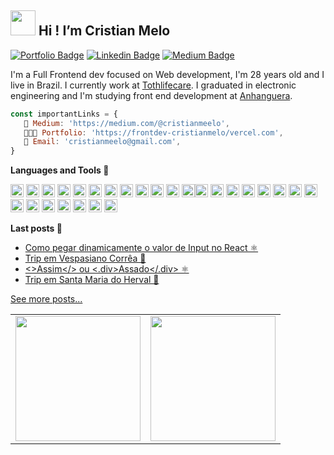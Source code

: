 ## <img height="40" width="40" src="https://media.giphy.com/media/IRFQYGCokErS0/giphy.gif"/> Hi ! I’m Cristian Melo

[![Portfolio Badge](https://img.shields.io/badge/Website-frontend--cristianmeelo-lightgrey)](https://frontdev-cristianmelo.vercel.app/) [![Linkedin Badge](https://img.shields.io/badge/-LinkedIn-blue?style=flat-square&logo=Linkedin&logoColor=white&link=https://www.linkedin.com/in/cristianmeelo/)](https://www.linkedin.com/in/cristian-melo/) [![Medium Badge](https://img.shields.io/badge/-Medium-292929?style=flat-square&labelColor=292929&logo=Medium&link=https://medium.com/@cristianmeelo/)](https://medium.com/@cristianmeelo/)

I'm a Full Frontend dev focused on Web development, I'm 28 years old and I live in Brazil. I currently work at <a href="https://tothlifecare.com.br/">Tothlifecare</a>. I graduated in electronic engineering and I'm studying front end development at <a href="https://www.anhanguera.com/?utm_source=google&utm_medium=cpc&utm_campaign=AEDU::L3::PerformanceMax::CursosLTV::TargetROAS::PIM&gclid=CjwKCAjwrJ-hBhB7EiwAuyBVXc-oqkeLvw3vq5DQp5ycN2NIW41E4ySkMDncEGRs8s54OmX58ZVhrBoC8pIQAvD_BwE&gclsrc=aw.ds">Anhanguera</a>.

```js
const importantLinks = {
   📘 Medium: 'https://medium.com/@cristianmeelo',
   👨🏻‍💻 Portfolio: 'https://frontdev-cristianmelo/vercel.com',
   👋 Email: 'cristianmeelo@gmail.com',
}
```

**Languages and Tools 🚀**

<a href="https://developer.mozilla.org/en-US/docs/Web/JavaScript" title="JavaScript"><img src="https://github.com/tomchen/stack-icons/blob/master/logos/javascript.svg" alt="JavaScript" width="21px" height="21px"></a> <a href="https://www.typescriptlang.org/" title="Typescript"><img src="https://github.com/tomchen/stack-icons/blob/master/logos/typescript-icon.svg" alt="Typescript" width="21px" height="21px"></a> <a href="https://reactjs.org/" title="React"><img src="https://github.com/tomchen/stack-icons/blob/master/logos/react.svg" alt="React" width="21px" height="21px"></a> <a href="https://redux.js.org/" title="Redux"><img src="https://github.com/tomchen/stack-icons/blob/master/logos/redux.svg" alt="Redux" width="21px" height="21px"></a> <a href="https://vuejs.org/" title="Vue.js"><img src="https://github.com/tomchen/stack-icons/blob/master/logos/vue.svg" alt="Vue.js" width="21px" height="21px"></a> <a href="https://www.w3.org/TR/CSS/" title="CSS3"><img src="https://github.com/tomchen/stack-icons/blob/master/logos/css-3.svg" alt="CSS3" width="21px" height="21px"></a> <a href="https://sass-lang.com/" title="Sass"><img src="https://github.com/tomchen/stack-icons/blob/master/logos/sass.svg" alt="Sass" width="21px" height="21px"></a> <a href="https://getbootstrap.com/" title="Bootstrap"><img src="https://github.com/tomchen/stack-icons/blob/master/logos/bootstrap.svg" alt="Bootstrap" width="21px" height="21px"></a> <a href="https://www.w3.org/TR/html5/" title="HTML5"><img src="https://github.com/tomchen/stack-icons/blob/master/logos/html-5.svg" alt="HTML5" width="21px" height="21px"></a> <a href="https://nodejs.org/" title="Node.js"><img src="https://github.com/tomchen/stack-icons/blob/master/logos/nodejs-icon.svg" alt="Node.js" width="21px" height="21px"></a> <a href="https://expressjs.com/" title="Express"><img src="https://github.com/tomchen/stack-icons/blob/master/logos/express.svg" alt="Express" width="21px" height="21px"></a> <a href="https://dev.mysql.com/" title="MySQL"><img src="https://github.com/tomchen/stack-icons/blob/master/logos/mysql.svg" alt="MySQL" width="21px" height="21px"></a><a href="https://angular.io/" title="Angular"><img src="https://github.com/tomchen/stack-icons/blob/master/logos/angular-icon.svg" alt="Angular" width="21px" height="21px"></a> <a href="https://zeit.co/next" title="Next.js"><img src="https://github.com/tomchen/stack-icons/blob/master/logos/nextjs.svg" alt="Next.js" width="21px" height="21px"></a> <a href="https://github.com/" title="GitHub"><img src="https://github.com/tomchen/stack-icons/blob/master/logos/github-octocat.svg" alt="GitHub" width="21px" height="21px"></a> <a href="https://git-scm.com/" title="Git"><img src="https://github.com/tomchen/stack-icons/blob/master/logos/git-icon.svg" alt="Git" width="21px" height="21px"></a> <a href="https://www.npmjs.com/" title="NPM"><img src="https://github.com/tomchen/stack-icons/blob/master/logos/npm.svg" alt="NPM" width="21px" height="21px"></a> <a href="https://yarnpkg.com/" title="Yarn"><img src="https://github.com/tomchen/stack-icons/blob/master/logos/yarn.svg" alt="Yarn" width="21px" height="21px"></a> <a href="https://webpack.js.org/" title="webpack"><img src="https://github.com/tomchen/stack-icons/blob/master/logos/webpack.svg" alt="webpack" width="21px" height="21px"></a> <a href="https://babeljs.io/" title="Babel"><img src="https://github.com/tomchen/stack-icons/blob/master/logos/babel.svg" alt="Babel" width="21px" height="21px"></a> <a href="https://eslint.org/" title="ESLint"><img src="https://github.com/tomchen/stack-icons/blob/master/logos/eslint.svg" alt="ESLint" width="21px" height="21px"></a> <a href="https://prettier.io/" title="Prettier"><img src="https://github.com/tomchen/stack-icons/blob/master/logos/prettier.svg" alt="Prettier" width="21px" height="21px"></a> <a href="https://code.visualstudio.com/" title="Visual Studio Code"><img src="https://github.com/tomchen/stack-icons/blob/master/logos/visual-studio-code.svg" alt="Visual Studio Code" width="21px" height="21px"></a> <a href="https://ant.design/" title="Ant Design"><img src="https://github.com/tomchen/stack-icons/blob/master/logos/ant-design.svg" alt="Ant Design" width="21px" height="21px"></a> <a href="http://figma.com" title="Figma"><img src="https://camo.githubusercontent.com/9c25db6c8f2f83863c65be2cc47543020be957662831452aa5a7d6d81129f6fe/68747470733a2f2f63646e2e737667706f726e2e636f6d2f6c6f676f732f6669676d612e737667" alt="Figma" width="21px" height="21px"></a> <a href="https://www.adobe.com/products/photoshop.html" title="Adobe Photoshop"><img src="https://github.com/tomchen/stack-icons/blob/master/logos/adobe-photoshop.svg" alt="Adobe Photoshop" width="21px" height="21px"></a> <a href="https://www.atlassian.com/software/jira" title="Jira Software"><img src="https://github.com/tomchen/stack-icons/blob/master/logos/jira.svg" alt="Jira SOftware" width="21px" height="21px"></a>

**Last posts 📘**

<!-- BLOG-POST-LIST:START -->

- [Como pegar dinamicamente o valor de Input no React ⚛️](https://medium.com/@cristianmeelo/como-pegar-valor-din%C3%A2micamente-de-input-no-react-1da514297b21)
- [Trip em Vespasiano Corrêa 🎒](https://medium.com/@cristianmeelo/trip-em-vespasiano-corr%C3%AAa-8e74c2879e8d)
- [<>Assim</> ou <.div>Assado</.div> ⚛️](https://medium.com/@cristianmeelo/assim-ou-div-assado-div-%EF%B8%8F-9c10f527e362)
- [Trip em Santa Maria do Herval 🎒](https://medium.com/@cristianmeelo/trip-em-santa-maria-do-herval-5a23fffe4f9f)

<!-- BLOG-POST-LIST:END -->

<a href="https://cristianmeelo.medium.com/">See more posts...</a>

<table align="center">
  <row>
    <td>
     <!-- Card -->
      <img height='200' src='https://github-readme-stats.vercel.app/api/top-langs/?username=cristianmeelo&layout=compact&theme=react'>
    </td>
    <td>
      <img height='200' src='https://github-readme-stats.vercel.app/api?username=cristianmeelo&show_icons=true&theme=react'>
    </td>
  </row>
</table>

<br></br>

